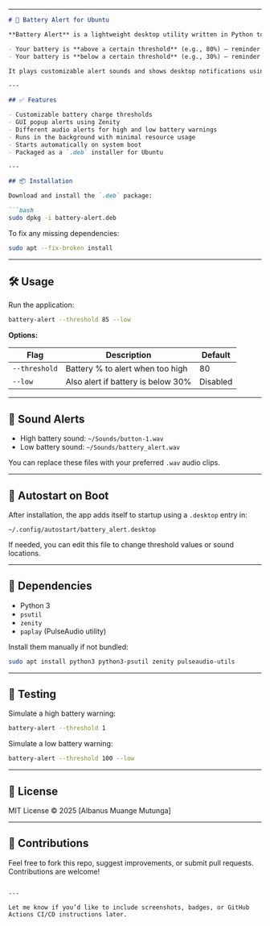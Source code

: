
---

````markdown
# 🔋 Battery Alert for Ubuntu

**Battery Alert** is a lightweight desktop utility written in Python to notify you when:

- Your battery is **above a certain threshold** (e.g., 80%) — reminder to unplug the charger.
- Your battery is **below a certain threshold** (e.g., 30%) — reminder to plug in the charger.

It plays customizable alert sounds and shows desktop notifications using Zenity.

---

## ✅ Features

- Customizable battery charge thresholds
- GUI popup alerts using Zenity
- Different audio alerts for high and low battery warnings
- Runs in the background with minimal resource usage
- Starts automatically on system boot
- Packaged as a `.deb` installer for Ubuntu

---

## 📦 Installation

Download and install the `.deb` package:

```bash
sudo dpkg -i battery-alert.deb
````

To fix any missing dependencies:

```bash
sudo apt --fix-broken install
```

---

## 🛠️ Usage

Run the application:

```bash
battery-alert --threshold 85 --low
```

**Options:**

| Flag          | Description                        | Default  |
| ------------- | ---------------------------------- | -------- |
| `--threshold` | Battery % to alert when too high   | 80       |
| `--low`       | Also alert if battery is below 30% | Disabled |

---

## 🎵 Sound Alerts

* High battery sound: `~/Sounds/button-1.wav`
* Low battery sound: `~/Sounds/battery_alert.wav`

You can replace these files with your preferred `.wav` audio clips.

---

## 🔁 Autostart on Boot

After installation, the app adds itself to startup using a `.desktop` entry in:

```
~/.config/autostart/battery_alert.desktop
```

If needed, you can edit this file to change threshold values or sound locations.

---

## 🧱 Dependencies

* Python 3
* `psutil`
* `zenity`
* `paplay` (PulseAudio utility)

Install them manually if not bundled:

```bash
sudo apt install python3 python3-psutil zenity pulseaudio-utils
```

---

## 🐛 Testing

Simulate a high battery warning:

```bash
battery-alert --threshold 1
```

Simulate a low battery warning:

```bash
battery-alert --threshold 100 --low
```

---

## 📜 License

MIT License
© 2025 \[Albanus Muange Mutunga]

---

## 🤝 Contributions

Feel free to fork this repo, suggest improvements, or submit pull requests. Contributions are welcome!

```

---

Let me know if you’d like to include screenshots, badges, or GitHub Actions CI/CD instructions later.
```
